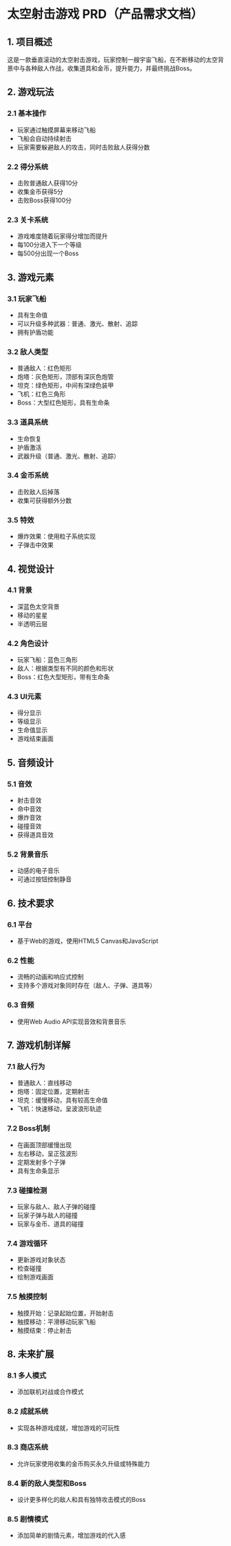 # 太空射击游戏 PRD（产品需求文档）

## 1. 项目概述

这是一款垂直滚动的太空射击游戏，玩家控制一艘宇宙飞船，在不断移动的太空背景中与各种敌人作战，收集道具和金币，提升能力，并最终挑战Boss。

## 2. 游戏玩法

### 2.1 基本操作
- 玩家通过触摸屏幕来移动飞船
- 飞船会自动持续射击
- 玩家需要躲避敌人的攻击，同时击败敌人获得分数

### 2.2 得分系统
- 击败普通敌人获得10分
- 收集金币获得5分
- 击败Boss获得100分

### 2.3 关卡系统
- 游戏难度随着玩家得分增加而提升
- 每100分进入下一个等级
- 每500分出现一个Boss

## 3. 游戏元素

### 3.1 玩家飞船
- 具有生命值
- 可以升级多种武器：普通、激光、散射、追踪
- 拥有护盾功能

### 3.2 敌人类型
- 普通敌人：红色矩形
- 炮塔：灰色矩形，顶部有深灰色炮管
- 坦克：绿色矩形，中间有深绿色装甲
- 飞机：红色三角形
- Boss：大型红色矩形，具有生命条

### 3.3 道具系统
- 生命恢复
- 护盾激活
- 武器升级（普通、激光、散射、追踪）

### 3.4 金币系统
- 击败敌人后掉落
- 收集可获得额外分数

### 3.5 特效
- 爆炸效果：使用粒子系统实现
- 子弹击中效果

## 4. 视觉设计

### 4.1 背景
- 深蓝色太空背景
- 移动的星星
- 半透明云层

### 4.2 角色设计
- 玩家飞船：蓝色三角形
- 敌人：根据类型有不同的颜色和形状
- Boss：红色大型矩形，带有生命条

### 4.3 UI元素
- 得分显示
- 等级显示
- 生命值显示
- 游戏结束画面

## 5. 音频设计

### 5.1 音效
- 射击音效
- 命中音效
- 爆炸音效
- 碰撞音效
- 获得道具音效

### 5.2 背景音乐
- 动感的电子音乐
- 可通过按钮控制静音

## 6. 技术要求

### 6.1 平台
- 基于Web的游戏，使用HTML5 Canvas和JavaScript

### 6.2 性能
- 流畅的动画和响应式控制
- 支持多个游戏对象同时存在（敌人、子弹、道具等）

### 6.3 音频
- 使用Web Audio API实现音效和背景音乐

## 7. 游戏机制详解

### 7.1 敌人行为
- 普通敌人：直线移动
- 炮塔：固定位置，定期射击
- 坦克：缓慢移动，具有较高生命值
- 飞机：快速移动，呈波浪形轨迹

### 7.2 Boss机制
- 在画面顶部缓慢出现
- 左右移动，呈正弦波形
- 定期发射多个子弹
- 具有生命条显示

### 7.3 碰撞检测
- 玩家与敌人、敌人子弹的碰撞
- 玩家子弹与敌人的碰撞
- 玩家与金币、道具的碰撞

### 7.4 游戏循环
- 更新游戏对象状态
- 检查碰撞
- 绘制游戏画面

### 7.5 触摸控制
- 触摸开始：记录起始位置，开始射击
- 触摸移动：平滑移动玩家飞船
- 触摸结束：停止射击

## 8. 未来扩展

### 8.1 多人模式
- 添加联机对战或合作模式

### 8.2 成就系统
- 实现各种游戏成就，增加游戏的可玩性

### 8.3 商店系统
- 允许玩家使用收集的金币购买永久升级或特殊能力

### 8.4 新的敌人类型和Boss
- 设计更多样化的敌人和具有独特攻击模式的Boss

### 8.5 剧情模式
- 添加简单的剧情元素，增加游戏的代入感